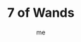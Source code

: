 ---
# basics
title     		 : "7 of Wands"
token					 : 'wands-07'
card_type			 : '' # major, minor, court
layout				 : "tarot-card"
author    		 : 'me'
one_liner 		 : "Bravery, resolve, determination"
images				 : ['/assets/images/tarot/rws/rw-wands-07.jpg']
keywords			 : ['bravery', 'resolve', 'determination']
url						 : 'tarot/cards/wands-07'
aliases				 : []

meaning_light  : "Refusing to be silenced through fear or intimidation. Continuing a fight against all odds. Being fierce. Defending yourself against physical and emotional attacks. Refusing to put up with abuse. Clinging to your values despite all pressure to abandon them."

meaning_shadow : "Having a chip on your shoulder. Taking unnecessary risks as a means of proving your fearlessness. Looking for an opportunity to take offense. Responding to constructive criticism with defensiveness. Refusing to stand up for yourself and your beliefs."

# more detail
correspondence_planet 			: "Mars"
correspondence_astrological : "Leo"
correspondence_affirmation  : "I am willing to take a stand for what I believe in."
correspondence_story 				: "The main character is attacked by the minions of his adversary."

advice_relationships 	 : "In a healthy relationship, each person feels secure. Partners and friends who constantly abuse others or tear people down must be confronted. Being in a relationship does not mean squelching your own unique insights; stand up for what you feel is right."

advice_work 					 : "The workplace tends to reward aggression. Defend yourself and your own work, making sure you have hard data to back up your claims. If you must become involved in unpleasantness, be sure those you investigate have no valid reason to feel attacked."

advice_spirituality 	 : "Especially when you feel attacked, your spirituality should guide you. Don’t be defensive; as a spiritual person, you know it’s “not about you.” As dramas unfold, stand up for your beliefs, but avoid absorbing and reflecting the poisonous emotions of others."

advice_personal_growth : "Standing up for yourself is healthy and reasonable. Turning the other cheek doesn’t mean making yourself into a doormat. It’s okay to insist on respect. Apply this principle to your interactions with others, too; it’s easier to get fair treatment when you’re known for treating others fairly."

advice_fortune_telling : "Don’t be surprised by a personal attack. Prepare to defend yourself or someone you love."

questions	: ["What is being threatened here? Is it worth fighting for?", "A crisis has the power to reveal what we really value. In your situation, how far are you willing to go to stand up for what you believe in?", "When do you feel most threatened? When do you get defensive?", "How capable are you of defending yourself?", "What kinds of beliefs are worth defending?"]

# referenced in the symbols.toml data file
symbols	  : ['7', 'wands', 'threatening-wands', 'unstable-ground']

# metadata
suppress_topnav : true
related_cards 	: []

---